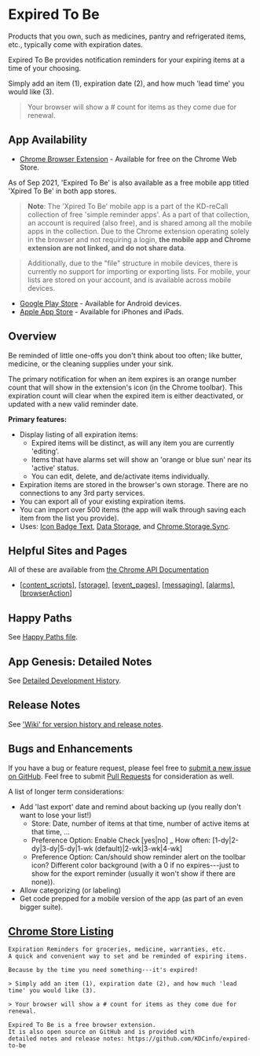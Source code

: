 # Expired To Be

Products that you own, such as medicines, pantry and refrigerated items, etc., typically come with expiration dates.

Expired To Be provides notification reminders for your expiring items at a time of your choosing.

Simply add an item (1), expiration date (2), and how much 'lead time' you would like (3).

> Your browser will show a # count for items as they come due for renewal.

## App Availability

  - [Chrome Browser Extension](https://chrome.google.com/webstore/detail/expired-to-be/kamjiblbgmiobifooelpmlkojmadmcan) - Available for free on the Chrome Web Store.

As of Sep 2021, 'Expired To Be' is also available as a free mobile app titled 'Xpired To Be' in both app stores. 

  > **Note**: The 'Xpired To Be' mobile app is a part of the KD-reCall collection of free 'simple reminder apps'. As a part of that collection, an account is required (also free), and is shared among all the mobile apps in the collection. Due to the Chrome extension operating solely in the browser and not requiring a login, **the mobile app and Chrome extension are not linked, and do not share data**. 
  
  > Additionally, due to the "file" structure in mobile devices, there is currently no support for importing or exporting lists. For mobile, your lists are stored on your account, and is available across mobile devices.

  - [Google Play Store](https://play.google.com/store/apps/details?id=com.kdcinfo.kdrecall_x2b) - Available for Android devices.
  - [Apple App Store](https://apps.apple.com/us/app/kd-recall-xpired-to-be/id1585280787) - Available for iPhones and iPads.

## Overview

Be reminded of little one-offs you don't think about too often; like butter, medicine, or the cleaning supplies under your sink.

The primary notification for when an item expires is an orange number count that will show in the extension's icon (in the Chrome toolbar). This expiration count will clear when the expired item is either deactivated, or updated with a new valid reminder date.

**Primary features:**

  - Display listing of all expiration items:
  	+ Expired items will be distinct, as will any item you are currently 'editing'.
  	+ Items that have alarms set will show an 'orange or blue sun' near its 'active' status.
  	+ You can edit, delete, and de/activate items individually.
  - Expiration items are stored in the browser's own storage. There are no connections to any 3rd party services.
  - You can export all of your existing expiration items.
  - You can import over 500 items (the app will walk through saving each item from the list you provide).
  - Uses: [Icon Badge Text](https://developer.chrome.com/extensions/browserAction#badge), [Data Storage](https://developer.chrome.com/extensions/storage), and [Chrome.Storage.Sync](https://developer.chrome.com/extensions/storage#property-sync).

## Helpful Sites and Pages

All of these are available from [the Chrome API Documentation](https://developer.chrome.com/extensions)

  * [[content_scripts](https://developer.chrome.com/extensions/content_scripts)], [[storage](https://developer.chrome.com/extensions/storage)], [[event_pages](https://developer.chrome.com/extensions/event_pages)], [[messaging](https://developer.chrome.com/extensions/messaging)], [[alarms](https://developer.chrome.com/extensions/alarms)], [[browserAction](https://developer.chrome.com/extensions/browserAction)]

## Happy Paths

See [Happy Paths file](/public/x2b/x2b-happy-paths.md).

## App Genesis: Detailed Notes

See [Detailed Development History](https://github.com/KDCinfo/expired-to-be/blob/master/public/extensions/chrome/history.md).

## Release Notes

See ['Wiki' for version history and release notes](https://github.com/KDCinfo/expired-to-be/wiki/Expired-To-Be:-Release-Notes-and-Version-History).

## Bugs and Enhancements

If you have a bug or feature request, please feel free to [submit a new issue on GitHub](https://github.com/KDCinfo/expired-to-be/issues). Feel free to submit [Pull Requests](https://github.com/KDCinfo/expired-to-be/pulls) for consideration as well.

A list of longer term considerations:

- Add 'last export' date and remind about backing up (you really don't want to lose your list!)
  	+ Store: Date, number of items at that time, number of active items at that time, ...
  	+ Preference Option: Enable Check [yes|no] _ How often: [1-dy|2-dy|3-dy|5-dy|1-wk (default)|2-wk|3-wk|4-wk]
  	+ Preference Option: Can/should show reminder alert on the toolbar icon? Different color background (with a 0 if no expires---just to show for the export reminder (usually it won't show if there are none)).
- Allow categorizing (or labeling)
- Get code prepped for a mobile version of the app (as part of an even bigger suite).

## [Chrome Store Listing](https://chrome.google.com/webstore/detail/expired-to-be/kamjiblbgmiobifooelpmlkojmadmcan)

```
Expiration Reminders for groceries, medicine, warranties, etc.
A quick and convenient way to set and be reminded of expiring items.
```
```
Because by the time you need something---it's expired!

> Simply add an item (1), expiration date (2), and how much 'lead time' you would like (3).

> Your browser will show a # count for items as they come due for renewal.

Expired To Be is a free browser extension.
It is also open source on GitHub and is provided with
detailed notes and release notes: https://github.com/KDCinfo/expired-to-be
```
